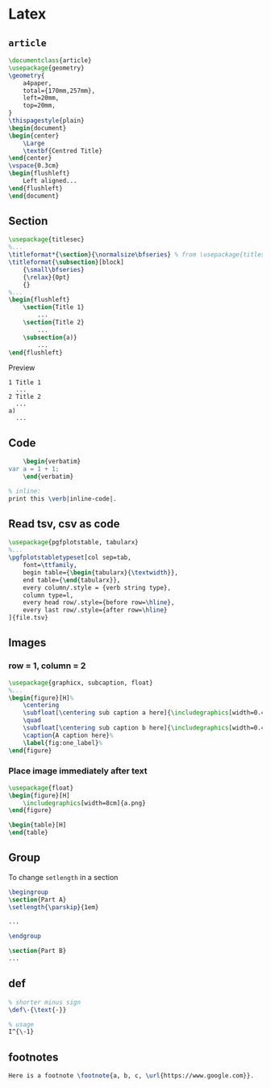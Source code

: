 # Latex

## `article`

```tex
\documentclass{article}
\usepackage{geometry}
\geometry{
    a4paper,
    total={170mm,257mm},
    left=20mm,
    top=20mm,
}
\thispagestyle{plain}
\begin{document}
\begin{center}
    \Large
    \textbf{Centred Title}
\end{center}
\vspace{0.3cm}
\begin{flushleft}
    Left aligned...
\end{flushleft}
\end{document}
```

## Section

```tex
\usepackage{titlesec}
%...
\titleformat*{\section}{\normalsize\bfseries} % from \usepackage{titlesec}
\titleformat{\subsection}[block]
    {\small\bfseries}
    {\relax}{0pt}
    {}
%...
\begin{flushleft}
    \section{Title 1}
        ...
    \section{Title 2}
        ...
    \subsection{a)}
        ...
\end{flushleft}
```

Preview

```
1 Title 1
  ...
2 Title 2
  ...
a)
  ...
```

## Code

```tex
    \begin{verbatim}
var a = 1 + 1;
    \end{verbatim}

% inline:
print this \verb|inline-code|.
```

## Read tsv, csv as code

```tex
\usepackage{pgfplotstable, tabularx}
%...
\pgfplotstabletypeset[col sep=tab,
    font=\ttfamily,
    begin table={\begin{tabularx}{\textwidth}},
    end table={\end{tabularx}},
    every column/.style = {verb string type},
    column type=l,
    every head row/.style={before row=\hline},
    every last row/.style={after row=\hline}
]{file.tsv}
```

## Images

### row = 1, column = 2

```tex
\usepackage{graphicx, subcaption, float}
%...
\begin{figure}[H]%
    \centering
    \subfloat[\centering sub caption a here]{\includegraphics[width=0.48\textwidth]{a.png}}
    \quad
    \subfloat[\centering sub caption b here]{\includegraphics[width=0.48\textwidth]{b.png}}
    \caption{A caption here}%
    \label{fig:one_label}%
\end{figure}
```

### Place image immediately after text

```tex
\usepackage{float}
\begin{figure}[H]
    \includegraphics[width=8cm]{a.png}
\end{figure}

\begin{table}[H]
\end{table}
```

## Group

To change `setlength` in a section

```tex
\begingroup
\section{Part A}
\setlength{\parskip}{1em}

...

\endgroup

\section{Part B}
...
```

## def

```tex
% shorter minus sign
\def\-{\text{-}}

% usage
I^{\-1}
```

## footnotes

```tex
Here is a footnote \footnote{a, b, c, \url{https://www.google.com}}.
```